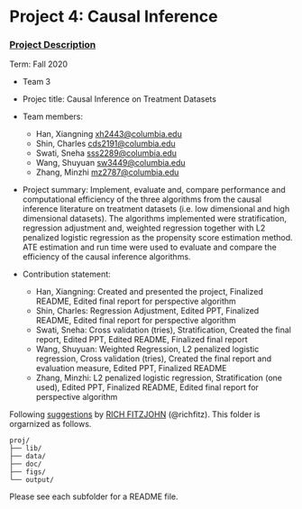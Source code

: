 # Project 4: Causal Inference

### [Project Description](doc/project4_desc.md)

Term: Fall 2020

+ Team 3
+ Projec title: Causal Inference on Treatment Datasets
+ Team members:
	+ Han, Xiangning xh2443@columbia.edu
	+ Shin, Charles cds2191@columbia.edu
	+ Swati, Sneha sss2289@columbia.edu
	+ Wang, Shuyuan sw3449@columbia.edu
	+ Zhang, Minzhi mz2787@columbia.edu
	
	
	
+ Project summary: Implement, evaluate and, compare performance and computational efficiency of the three algorithms from the causal inference literature on treatment datasets (i.e. low dimensional and high dimensional datasets). The algorithms implemented were stratification, regression adjustment and, weighted regression together with L2 penalized logistic regression as the propensity score estimation method. ATE estimation and run time were used to evaluate and compare the efficiency of the causal inference algorithms.

	
+ Contribution statement: 
	+ Han, Xiangning: Created and presented the project, Finalized README, Edited final report for perspective algorithm
	+ Shin, Charles: Regression Adjustment, Edited PPT, Finalized README, Edited final report for perspective algorithm
	+ Swati, Sneha: Cross validation (tries), Stratification, Created the final report, Edited PPT, Edited README, Finalized final report
	+ Wang, Shuyuan: Weighted Regression, L2 penalized logistic regression, Cross validation (tries), Created the final report and evaluation measure, Edited PPT, Finalized README
	+ Zhang, Minzhi: L2 penalized logistic regression, Stratification (one used), Edited PPT, Finalized README, Edited final report for perspective algorithm

Following [suggestions](http://nicercode.github.io/blog/2013-04-05-projects/) by [RICH FITZJOHN](http://nicercode.github.io/about/#Team) (@richfitz). This folder is orgarnized as follows.

```
proj/
├── lib/
├── data/
├── doc/
├── figs/
└── output/
```

Please see each subfolder for a README file.
